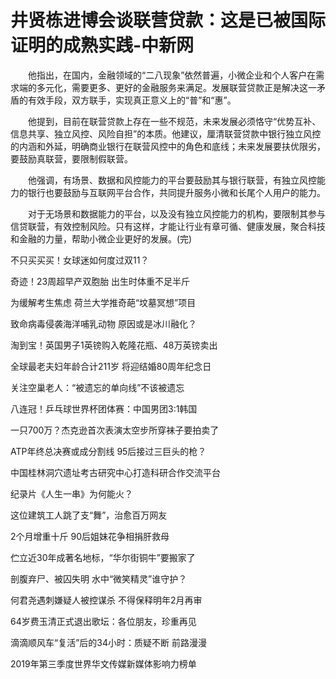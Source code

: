 # 井贤栋进博会谈联营贷款：这是已被国际证明的成熟实践-中新网

　　他指出，在国内，金融领域的“二八现象”依然普遍，小微企业和个人客户在需求端的多元化，需要更多、更好的金融服务来满足。发展联营贷款正是解决这一矛盾的有效手段，双方联手，实现真正意义上的“普”和“惠”。

　　他提到，目前在联营贷款上存在一些不规范，未来发展必须恪守“优势互补、信息共享、独立风控、风险自担”的本质。他建议，厘清联营贷款中银行独立风控的内涵和外延，明确商业银行在联营风控中的角色和底线；未来发展要扶优限劣，要鼓励真联营，要限制假联营。

　　他强调，有场景、数据和风控能力的平台要鼓励其与银行联营，有独立风控能力的银行也要鼓励与互联网平台合作，共同提升服务小微和长尾个人用户的能力。

　　对于无场景和数据能力的平台，以及没有独立风控能力的机构，要限制其参与信贷联营，有效控制风险。只有这样，才能让行业有章可循、健康发展，聚合科技和金融的力量，帮助小微企业更好的发展。(完)

不只买买买！女球迷如何度过双11？

奇迹！23周超早产双胞胎 出生时体重不足半斤

为缓解考生焦虑 荷兰大学推奇葩“坟墓冥想”项目

致命病毒侵袭海洋哺乳动物 原因或是冰川融化？

淘到宝！英国男子1英镑购入乾隆花瓶、48万英镑卖出

全球最老夫妇年龄合计211岁 将迎结婚80周年纪念日

关注空巢老人：“被遗忘的单向线”不该被遗忘

八连冠！乒乓球世界杯团体赛：中国男团3:1韩国

一只700万？杰克逊首次表演太空步所穿袜子要拍卖了

ATP年终总决赛或成分割线 95后接过三巨头的枪？

中国桂林洞穴遗址考古研究中心打造科研合作交流平台

纪录片《人生一串》为何能火？ 

这位建筑工人跳了支“舞”，治愈百万网友

2个月增重十斤 90后姐妹花争相捐肝救母

伫立近30年成著名地标，“华尔街铜牛”要搬家了

剖腹弃尸、被囚失明 水中“微笑精灵”谁守护？

何君尧遇刺嫌疑人被控谋杀 不得保释明年2月再审

64岁费玉清正式退出歌坛：各位朋友，珍重再见

滴滴顺风车“复活”后的34小时：质疑不断 前路漫漫

2019年第三季度世界华文传媒新媒体影响力榜单
